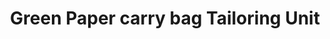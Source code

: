 ---
title: "Green Paper carry bag Tailoring Unit"
url: /kollam/green-paper-carry-bag-tailoring-unit/
shop: general
---